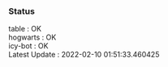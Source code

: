 ### Status


table : OK  
hogwarts : OK  
icy-bot : OK  
Latest Update : 2022-02-10 01:51:33.460425
